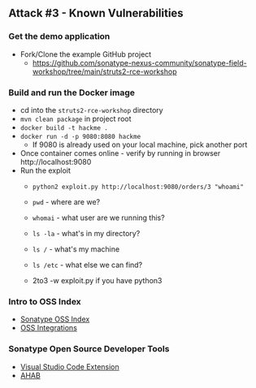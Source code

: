 ## Attack #3 - Known Vulnerabilities

### Get the demo application
- Fork/Clone the example GitHub project
  - https://github.com/sonatype-nexus-community/sonatype-field-workshop/tree/main/struts2-rce-workshop

### Build and run the Docker image
- cd into the `struts2-rce-workshop` directory
- `mvn clean package` in project root
- `docker build -t hackme .`
- `docker run -d -p 9080:8080 hackme`
  - If 9080 is already used on your local machine, pick another port
- Once container comes online - verify by running in browser http://localhost:9080
- Run the exploit
  - `python2 exploit.py http://localhost:9080/orders/3 "whoami"`
   - `pwd` - where are we?
   - `whomai` - what user are we running this?
   - `ls -la` - what's in my directory?
   - `ls /` - what's my machine
   - `ls /etc` - what else we can find?
  
  - 2to3 -w exploit.py if you have python3

### Intro to OSS Index
- [Sonatype OSS Index](https://ossindex.sonatype.org/)
- [OSS Integrations](https://ossindex.sonatype.org/integrations)

### Sonatype Open Source Developer Tools
- [Visual Studio Code Extension](https://ossindex.sonatype.org/integration/vscode)
- [AHAB](https://ossindex.sonatype.org/integration/ahab)
